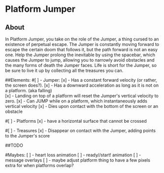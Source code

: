 # Platform Jumper #

## About

In Platform Jumper, you take on the role of the Jumper, a thing cursed to an
existence of perpetual escape.  The Jumper is constantly moving forward to
escape the certain doom that follows it, but the path forward is not an easy one.
Help the Jumper prolong the inevitable by using the spacebar, which causes the
Jumper to jump, allowing you to narrowly avoid obstacles and the many forms of
death the Jumper faces.  Life is short for the Jumper, so be sure to live it up
by collecting all the treasures you can.

##Elements:
#[ ] - Jumper:
[x] - Has a constant forward velocity (or rather, the screen does?).
[x] - Has a downward acceleration as long as it is not on a platform. (aka falling)  
[x] - Landing on top of a platform will reset the Jumper's vertical velocity to zero.
[x] - Can JUMP while on a platform, which instantaneously adds vertical velocity
[x] - Dies upon contact with the bottom of the screen or an obstacle

#[ ] - Platforms
[x] - have a horizontal surface that cannot be crossed

#[ ] - Treasures
[x] - Disappear on contact with the Jumper, adding points to the Jumper's score

##TODO

#Maybes:
[ ] - heart loss animation
[ ] - ready//start! animation
[ ] - message overlays
[ ] - maybe adjust platform thing to have a few pixels extra for when platforms overlap?


<!--
  Stuff to talk about:

  generating platforms/objects/etc >>> timers

  drawing objects, moving objects >>> inheritance, default options

  held key issue
 -->
